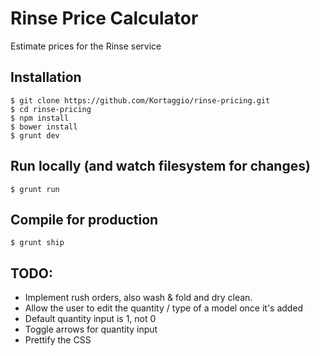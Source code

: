 # Rinse Price Calculator

Estimate prices for the Rinse service

## Installation

	$ git clone https://github.com/Kortaggio/rinse-pricing.git
	$ cd rinse-pricing
	$ npm install
	$ bower install
	$ grunt dev

## Run locally (and watch filesystem for changes)

	$ grunt run

## Compile for production

	$ grunt ship

## TODO:

- Implement rush orders, also wash & fold and dry clean.
- Allow the user to edit the quantity / type of a model once it's added
- Default quantity input is 1, not 0
- Toggle arrows for quantity input
- Prettify the CSS

